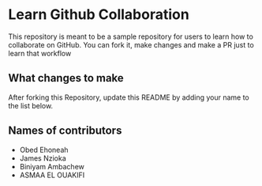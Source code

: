 
# Learn Github Collaboration
This repository is meant to be a sample repository for users to learn how to collaborate on GitHub. You can fork it, make changes and make a PR just to learn that workflow
 
## What changes to make
After forking this Repository, update this README by adding your name to the list below.

## Names of contributors
- Obed Ehoneah
- James Nzioka
- Biniyam Ambachew
- ASMAA EL OUAKIFI
